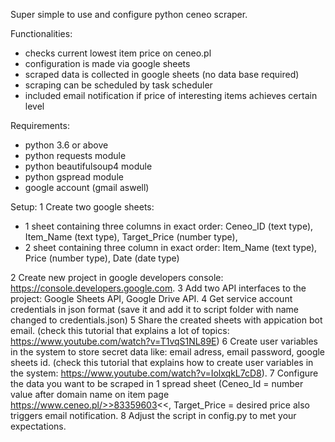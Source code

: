 Super simple to use and configure python ceneo scraper.

Functionalities:
- checks current lowest item price on ceneo.pl
- configuration is made via google sheets
- scraped data is collected in google sheets (no data base required)
- scraping can be scheduled by task scheduler
- included email notification if price of interesting items achieves certain level 

Requirements:
- python 3.6 or above
- python requests module
- python  beautifulsoup4 module
- python gspread module
- google account (gmail aswell)

Setup:
1 Create two google sheets: 

- 1 sheet containing  three columns in exact order: Ceneo_ID (text type), Item_Name (text type), Target_Price (number type), 
- 2 sheet containing  three column in exact order: Item_Name (text type), Price (number type), Date (date type)

2 Create new project in google developers console: https://console.developers.google.com.
3 Add two API interfaces to the project: Google Sheets API, Google Drive API.
4 Get service account credentials in json format (save it and add it to script folder with name changed to credentials.json)
5 Share the created sheets with appication bot email.
(check this tutorial that explains a lot of topics: https://www.youtube.com/watch?v=T1vqS1NL89E)
6 Create user variables in the system to store secret data like: email adress, email password, google sheets id.
(check this tutorial that explains how to create user variables in the system: https://www.youtube.com/watch?v=IolxqkL7cD8).
7 Configure the data you want to be scraped in 1 spread sheet (Ceneo_Id = number value after domain name on item page https://www.ceneo.pl/>>83359603<<, Target_Price = desired price also triggers email notification.
8 Adjust the script in config.py to met your expectations.
